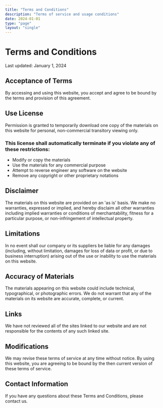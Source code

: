 ```yaml
---
title: "Terms and Conditions"
description: "Terms of service and usage conditions"
date: 2024-01-01
type: "page"
layout: "single"
---
```


# Terms and Conditions

Last updated: January 1, 2024

## Acceptance of Terms

By accessing and using this website, you accept and agree to be bound by the terms and provision of this agreement.

## Use License

Permission is granted to temporarily download one copy of the materials on this website for personal, non-commercial transitory viewing only.

### This license shall automatically terminate if you violate any of these restrictions:

- Modify or copy the materials
- Use the materials for any commercial purpose
- Attempt to reverse engineer any software on the website
- Remove any copyright or other proprietary notations

## Disclaimer

The materials on this website are provided on an 'as is' basis. We make no warranties, expressed or implied, and hereby disclaim all other warranties including implied warranties or conditions of merchantability, fitness for a particular purpose, or non-infringement of intellectual property.

## Limitations

In no event shall our company or its suppliers be liable for any damages (including, without limitation, damages for loss of data or profit, or due to business interruption) arising out of the use or inability to use the materials on this website.

## Accuracy of Materials

The materials appearing on this website could include technical, typographical, or photographic errors. We do not warrant that any of the materials on its website are accurate, complete, or current.

## Links

We have not reviewed all of the sites linked to our website and are not responsible for the contents of any such linked site.

## Modifications

We may revise these terms of service at any time without notice. By using this website, you are agreeing to be bound by the then current version of these terms of service.

## Contact Information

If you have any questions about these Terms and Conditions, please contact us.